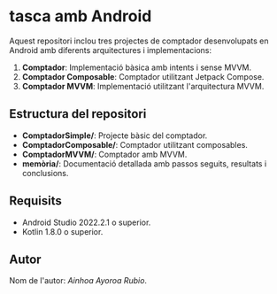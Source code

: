 # tasca amb Android

Aquest repositori inclou tres projectes de comptador desenvolupats en Android amb diferents arquitectures i implementacions:

1. **Comptador**: Implementació bàsica amb intents i sense MVVM.
2. **Comptador Composable**: Comptador utilitzant Jetpack Compose.
3. **Comptador MVVM**: Implementació utilitzant l'arquitectura MVVM.

## Estructura del repositori

- **ComptadorSimple/**: Projecte bàsic del comptador.
- **ComptadorComposable/**: Comptador utilitzant composables.
- **ComptadorMVVM/**: Comptador amb MVVM.
- **memòria/**: Documentació detallada amb passos seguits, resultats i conclusions.

## Requisits

- Android Studio 2022.2.1 o superior.
- Kotlin 1.8.0 o superior.

## Autor

Nom de l'autor: *Ainhoa Ayoroa Rubio*.

